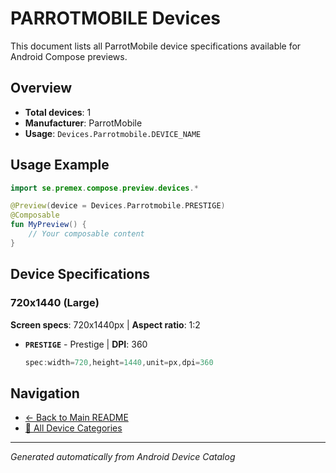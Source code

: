 # PARROTMOBILE Devices

This document lists all ParrotMobile device specifications available for Android Compose previews.

## Overview

- **Total devices**: 1
- **Manufacturer**: ParrotMobile
- **Usage**: `Devices.Parrotmobile.DEVICE_NAME`

## Usage Example

```kotlin
import se.premex.compose.preview.devices.*

@Preview(device = Devices.Parrotmobile.PRESTIGE)
@Composable
fun MyPreview() {
    // Your composable content
}
```

## Device Specifications

### 720x1440 (Large)

**Screen specs**: 720x1440px | **Aspect ratio**: 1:2

- **`PRESTIGE`** - Prestige | **DPI**: 360
  ```kotlin
  spec:width=720,height=1440,unit=px,dpi=360
  ```

## Navigation

- [← Back to Main README](../../README.md)
- [📱 All Device Categories](../README.md)

---
*Generated automatically from Android Device Catalog*
